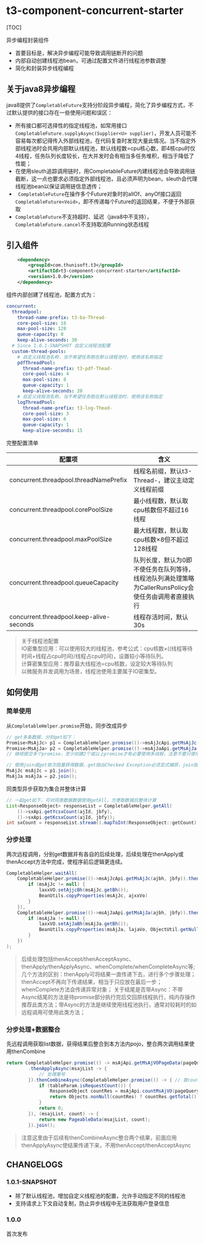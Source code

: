 # t3-component-concurrent-starter

[TOC]

异步编程封装组件
* 首要目标是，解决异步编程可能导致调用链断开的问题
* 内部自动创建线程池bean，可通过配置文件进行线程池参数调整
* 简化和封装异步线程编程



## 关于java8异步编程
java8提供了`CompletableFuture`支持分阶段异步编程，简化了异步编程方式，不过默认提供的接口存在一些使用问题和误区：
* 所有接口都可选择性的指定线程池，如常用接口`CompletableFuture.supplyAsync(Supplier<U> supplier)`，开发人员可能不容易每次都记得传入外部线程池，在代码复查时发现大量此情况。当不指定外部线程池时会共用内部默认线程池，默认线程数=cpu核心数，即4核cpu时仅4线程，任务队列长度较长，在大并发时会有相当多任务堆积，相当于降低了性能；
* 在使用sleuth追踪调用链时，用CompletableFuture内建线程池会导致调用链截断，这一点也要求必须指定外部线程池，且必须声明为bean，sleuth会代理线程池bean以保证调用链信息透传；
* ` CompletableFuture`在操作多个Future对象时的allOf、anyOf接口返回`CompletableFuture<Void>`，即不传递每个Future的返回结果，不便于外部获取
* `CompletableFuture`不支持超时、延迟（java8中不支持），`CompletableFuture.cancel`不支持取消Running状态线程



## 引入组件
```xml
    <dependency>
        <groupId>com.thunisoft.t3</groupId>
        <artifactId>t3-component-concurrent-starter</artifactId>
        <version>1.0.0</version>
    </dependency>

```
组件内部创建了线程池，配置方式为：
```yaml
concurrent:
  threadpool:
    thread-name-prefix: t3-ba-Thread-
    core-pool-size: 16
    max-pool-size: 128
    queue-capacity: 0
    keep-alive-seconds: 30
  # Since 1.0.1-SNAPSHOT 自定义线程池配置
  custom-thread-pools:
    # 自定义线程池名称，当不希望任务跑在默认线程池时，使用该名称指定
    pdfThreadPool:
      thread-name-prefix: t3-pdf-Thead-
      core-pool-size: 4
      max-pool-size: 8
      queue-capacity: 1
      keep-alive-seconds: 20
    # 自定义线程池名称，当不希望任务跑在默认线程池时，使用该名称指定
    logThreadPool:
      thread-name-prefix: t3-log-Thead-
      core-pool-size: 3
      max-pool-size: 6
      queue-capacity: 1
      keep-alive-seconds: 15
```
完整配置清单

|配置项|含义|
|--|--|
|concurrent.threadpool.threadNamePrefix|线程名前缀，默认t3-Thread-，建议主动定义线程前缀|
|concurrent.threadpool.corePoolSize|最小线程数，默认取cpu核数但不超过16线程|
|concurrent.threadpool.maxPoolSize|最大线程数，默认取cpu核数×8但不超过128线程|
|concurrent.threadpool.queueCapacity|队列长度，默认为0即不使任务在队列等待，线程池队列满处理策略为CallerRunsPolicy会使任务由调用者直接执行|
|concurrent.threadpool.keep-alive-seconds|线程存活时间，默认30s|

> 关于线程池配置  
  IO密集型应用：可以使用较大的线程池，参考公式：cpu核数×((线程等待时间+线程占cpu时间)/线程占cpu时间)，设置较小等待队列。  
  计算密集型应用：推荐最大线程池=cpu核数，设定较大等待队列  
以微服务并发调用为场景，线程池使用主要属于IO密集型。

## 如何使用

### 简单使用
从`CompletableHelper.promise`开始，同步改成异步

```java
// get多条数据，分别get如下：
Promise<MsAjJc> p1 = CompletableHelper.promise(()->msAjJcApi.getMsAjJc(ajbh, jbfy));
Promise<MsAjJa> p2 = CompletableHelper.promise(()->msAjJaApi.getMsAjJa(ajbh, jbfy));
// 继续提交多个promise，至少创建2个或以上promise才有必要使用多线程，注意不要只使用1个线程然后立即get/join，这样还不如不用

// 使用join或get依次阻塞获得数据，get抛出Checked Exception必须显式捕获，join抛出Unchecked Exception非必须捕获
MsAjJc msAjJc = p1.join();
MsAjJa msAjJa = p2.join();
```
同类型异步获取为集合并整体计算

```java
// 一起get如下，可对同类数据数据使用getAll，方便取数据后整体计算
List<ResponseObject> responseList = CompletableHelper.getAll(
    ()->sxApi.getYcsxCount(ajId, jbfy), 
    ()->sxApi.getKcsxCount(ajId, jbfy));
int sxCount = responseList.stream().mapToInt(ResponseObject::getCount).sum();
```

### 分步处理
两次远程调用，分别get数据并有各自的后续处理，后续处理在thenApply或thenAccept方法中完成，使程序前后逻辑更连续。
```java
CompletableHelper.waitAll(
    CompletableHelper.promise(()->msAjJcApi.getMsAjJc(ajbh, jbfy)).thenAccept(msAjJc->{
        if (msAjJc != null) {
            laxxVO.setAjjcBh(msAjJc.getBh());
            BeanUtils.copyProperties(msAjJc, ajxxVo)
        }
    }),
    CompletableHelper.promise(()->msAjJaApi.getMsAjJa(ajbh, jbfy)).thenAccept(msAjJa->{
        if (msAjJa != null) {
            laxxVO.setAjJaBh(msAjJa.getBh());
            BeanUtils.copyProperties(msAjJa, lajaVo, ObjectUtil.getNullPropertyNames(msAjJa));
        }
    })
);
```
> 后续处理包括thenAccept/thenAcceptAsync、thenApply/thenApplyAsync、whenComplete/whenCompleteAsync等;  
几个方法的区别：thenApply可将结果一直传递下去，进行多个步骤处理；thenAccept不再向下传递结果，相当于只应放在最后一步；whenComplete方法会传递异常对象；
关于结尾是否带Async：不带Async结尾的方法是待promise部分执行完后交回原线程执行，纯内存操作推荐此类方法；带Async的方法是继续使用线程池执行，通常对较耗时的如远程调用可使用此类方法；

### 分步处理+数据整合
先远程调用获取list数据，获得结果后整合到本方法内pojo，整合两次调用结果使用thenCombine
```java
return CompletableHelper.promise(() -> msAjApi.getMsAjVOPageData(pageQuery)) // 查list
        .thenApplyAsync(msajList -> {
            // 处理案号
        }).thenCombineAsync(CompletableHelper.promise(() -> { // 查count，并与list组合
            if (tableParam.isRequestCount()) {
                ResponseObject countRes = msAjApi.countMsAjVO(pageQuery);
                return Objects.nonNull(countRes) ? countRes.getTotal() : 0;
            }
            return 0;
        }), (msajList, count) -> {
            return new PageableData(msajList, count);
        }).join();
```
> 注意这里由于后续有thenCombineAsync整合两个结果，前面应用thenApplyAsync使结果传递下来，不用thenAccept/thenAcceptAsync

## CHANGELOGS

### 1.0.1-SNAPSHOT
- 除了默认线程池，增加自定义线程池的配置，允许手动指定不同的线程池
- 支持请求上下文自动复制，防止异步线程中无法获取用户登录信息
### 1.0.0
首次发布